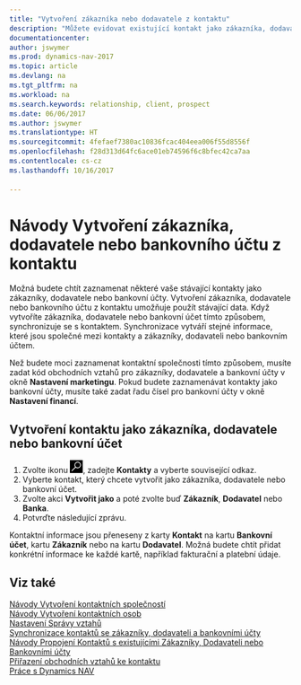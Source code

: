 ```yaml
---
title: "Vytvoření zákazníka nebo dodavatele z kontaktu"
description: "Můžete evidovat existující kontakt jako zákazníka, dodavatele nebo bankovní účet používající data specifikované obchodními vztahy."
documentationcenter: 
author: jswymer
ms.prod: dynamics-nav-2017
ms.topic: article
ms.devlang: na
ms.tgt_pltfrm: na
ms.workload: na
ms.search.keywords: relationship, client, prospect
ms.date: 06/06/2017
ms.author: jswymer
ms.translationtype: HT
ms.sourcegitcommit: 4fefaef7380ac10836fcac404eea006f55d8556f
ms.openlocfilehash: f28d313d64fc6ace01eb74596f6c8bfec42ca7aa
ms.contentlocale: cs-cz
ms.lasthandoff: 10/16/2017

---
```

# <a name="how-to-create-a-customer-vendor-or-bank-account-from-a-contact"></a>Návody Vytvoření zákazníka, dodavatele nebo bankovního účtu z kontaktu
Možná budete chtít zaznamenat některé vaše stávající kontakty jako zákazníky, dodavatele nebo bankovní účty. Vytvoření zákazníka, dodavatele nebo bankovního účtu z kontaktu umožňuje použít stávající data. Když vytvoříte zákazníka, dodavatele nebo bankovní účet tímto způsobem, synchronizuje se s kontaktem. Synchronizace vytváří stejné informace, které jsou společné mezi kontakty a zákazníky, dodavateli nebo bankovním účtem.

Než budete moci zaznamenat kontaktní společnosti tímto způsobem, musíte zadat kód obchodních vztahů pro zákazníky, dodavatele a bankovní účty v okně **Nastavení marketingu**. Pokud budete zaznamenávat kontakty jako bankovní účty, musíte také zadat řadu čísel pro bankovní účty v okně **Nastavení financí**.

## <a name="to-create-a-contact-as-a-customer-vendor-or-bank-account"></a>Vytvoření kontaktu jako zákazníka, dodavatele nebo bankovní účet
1. Zvolte ikonu ![Vyhledat stránku nebo sestavu](media/ui-search/search_small.png "Ikona Vyhledat stránku nebo sestavu"), zadejte **Kontakty** a vyberte související odkaz.
2. Vyberte kontakt, který chcete vytvořit jako zákazníka, dodavatele nebo bankovní účet.
3. Zvolte akci **Vytvořit jako** a poté zvolte buď **Zákazník**, **Dodavatel** nebo **Banka**.
4. Potvrďte následující zprávu.

Kontaktní informace jsou přeneseny z karty **Kontakt** na kartu **Bankovní účet**, kartu **Zákazník** nebo na kartu **Dodavatel**. Možná budete chtít přidat konkrétní informace ke každé kartě, například fakturační a platební údaje.

## <a name="see-also"></a>Viz také
[Návody Vytvoření kontaktních společností](marketing-create-contact-companies.md)  
[Návody Vytvoření kontaktních osob](marketing-create-contact-persons.md)  
[Nastavení Správy vztahů](marketing-setup-marketing.md)  
[Synchronizace kontaktů se zákazníky, dodavateli a bankovními účty](marketing-synchronize-contacts-customers-vendors-bank-accounts.md)  
[Návody Propojení Kontaktů s existujícími Zákazníky, Dodavateli nebo Bankovními účty](marketing-how-link-contact.md)  
[Přiřazení obchodních vztahů ke kontaktu](marketing-business-relations.md#AssignBusRelContact)  
[Práce s Dynamics NAV](ui-work-product.md)

